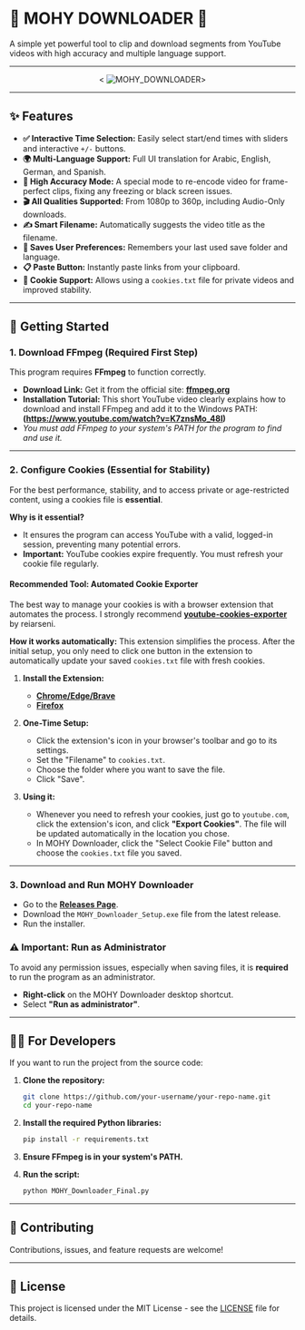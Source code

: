 # 🌟 MOHY DOWNLOADER 🌟

A simple yet powerful tool to clip and download segments from YouTube videos with high accuracy and multiple language support.

---

<div align="center">

  < ![MOHY_DOWNLOADER](https://github.com/user-attachments/assets/ee5bad55-78ad-454d-af0e-59b78743b813)>
 

</div>

---

## ✨ Features

- **✅ Interactive Time Selection:** Easily select start/end times with sliders and interactive `+/-` buttons.
- **🌍 Multi-Language Support:** Full UI translation for Arabic, English, German, and Spanish.
- **🎯 High Accuracy Mode:** A special mode to re-encode video for frame-perfect clips, fixing any freezing or black screen issues.
- **🎬 All Qualities Supported:** From 1080p to 360p, including Audio-Only downloads.
- **✍️ Smart Filename:** Automatically suggests the video title as the filename.
- **💾 Saves User Preferences:** Remembers your last used save folder and language.
- **📋 Paste Button:** Instantly paste links from your clipboard.
- **🍪 Cookie Support:** Allows using a `cookies.txt` file for private videos and improved stability.

---

## 🚀 Getting Started

### 1. Download FFmpeg (Required First Step)
This program requires **FFmpeg** to function correctly.
- **Download Link:** Get it from the official site: **[ffmpeg.org](https://ffmpeg.org/download.html)**
- **Installation Tutorial:** This short YouTube video clearly explains how to download and install FFmpeg and add it to the Windows PATH: **(https://www.youtube.com/watch?v=K7znsMo_48I)**
- *You must add FFmpeg to your system's PATH for the program to find and use it.*

---

### 2. Configure Cookies (Essential for Stability)
For the best performance, stability, and to access private or age-restricted content, using a cookies file is **essential**.

**Why is it essential?**
- It ensures the program can access YouTube with a valid, logged-in session, preventing many potential errors.
- **Important:** YouTube cookies expire frequently. You must refresh your cookie file regularly.

#### Recommended Tool: Automated Cookie Exporter
The best way to manage your cookies is with a browser extension that automates the process. I strongly recommend **[youtube-cookies-exporter](https://github.com/reiarseni/youtube-cookies-exporter)** by reiarseni.

**How it works automatically:**
This extension simplifies the process. After the initial setup, you only need to click one button in the extension to automatically update your saved `cookies.txt` file with fresh cookies.

1.  **Install the Extension:**
    *   [**Chrome/Edge/Brave**](https://chrome.google.com/webstore/detail/youtube-cookies-exporter/tccgjnpatnefhdjgcfigpambkmememca)
    *   [**Firefox**](https://addons.mozilla.org/en-US/firefox/addon/youtube-cookies-exporter/)

2.  **One-Time Setup:**
    *   Click the extension's icon in your browser's toolbar and go to its settings.
    *   Set the "Filename" to `cookies.txt`.
    *   Choose the folder where you want to save the file.
    *   Click "Save".

3.  **Using it:**
    *   Whenever you need to refresh your cookies, just go to `youtube.com`, click the extension's icon, and click **"Export Cookies"**. The file will be updated automatically in the location you chose.
    *   In MOHY Downloader, click the "Select Cookie File" button and choose the `cookies.txt` file you saved.

---

### 3. Download and Run MOHY Downloader

- Go to the [**Releases Page**](https://github.com/your-username/your-repo-name/releases).
- Download the `MOHY_Downloader_Setup.exe` file from the latest release.
- Run the installer.

### ⚠️ **Important: Run as Administrator**
To avoid any permission issues, especially when saving files, it is **required** to run the program as an administrator.

- **Right-click** on the MOHY Downloader desktop shortcut.
- Select **"Run as administrator"**.

---

## 👨‍💻 For Developers

If you want to run the project from the source code:

1.  **Clone the repository:**
    ```bash
    git clone https://github.com/your-username/your-repo-name.git
    cd your-repo-name
    ```

2.  **Install the required Python libraries:**
    ```bash
    pip install -r requirements.txt
    ```

3.  **Ensure FFmpeg is in your system's PATH.**

4.  **Run the script:**
    ```bash
    python MOHY_Downloader_Final.py
    ```
    
---

## 🤝 Contributing

Contributions, issues, and feature requests are welcome!

---

## 📜 License

This project is licensed under the MIT License - see the [LICENSE](https://github.com/your-username/your-repo-name/blob/main/LICENSE) file for details.
